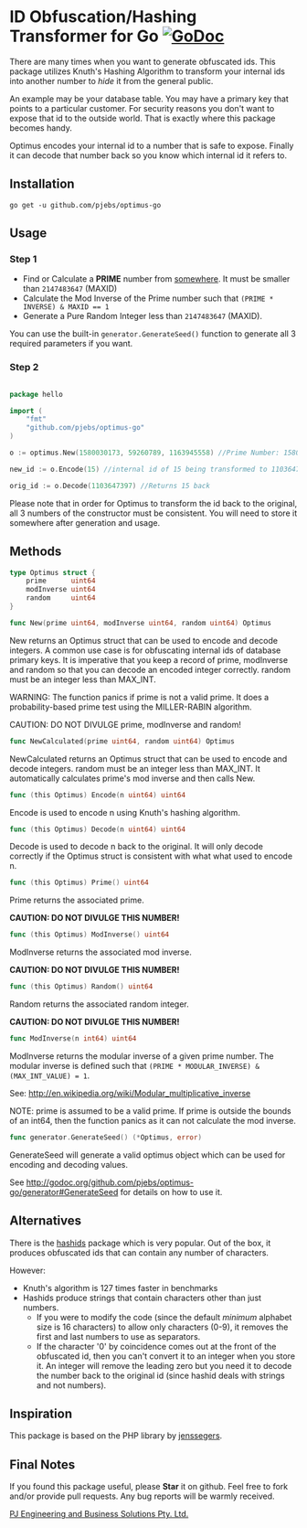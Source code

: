 ID Obfuscation/Hashing Transformer for Go [![GoDoc](http://godoc.org/github.com/pjebs/optimus-go?status.svg)](http://godoc.org/github.com/pjebs/optimus-go)
===============

There are many times when you want to generate obfuscated ids. This package utilizes Knuth's Hashing Algorithm to transform your internal ids into another number to *hide* it from the general public.

An example may be your database table. You may have a primary key that points to a particular customer. For security reasons you don't want to expose that id to the outside world. That is exactly where this package becomes handy.

Optimus encodes your internal id to a number that is safe to expose. Finally it can decode that number back so you know which internal id it refers to.


Installation
-------------


```shell
go get -u github.com/pjebs/optimus-go
```


Usage
------

### Step 1

* Find or Calculate a **PRIME** number from [somewhere](http://primes.utm.edu/lists/small/millions/). It must be smaller than `2147483647` (MAXID)
* Calculate the Mod Inverse of the Prime number such that `(PRIME * INVERSE) & MAXID == 1`
* Generate a Pure Random Integer less than `2147483647` (MAXID).

You can use the built-in `generator.GenerateSeed()` function to generate all 3 required parameters if you want.


### Step 2

```go

package hello

import (
	"fmt"
	"github.com/pjebs/optimus-go"
)

o := optimus.New(1580030173, 59260789, 1163945558) //Prime Number: 1580030173, Mod Inverse: 59260789, Pure Random Number: 1163945558

new_id := o.Encode(15) //internal id of 15 being transformed to 1103647397

orig_id := o.Decode(1103647397) //Returns 15 back


```

Please note that in order for Optimus to transform the id back to the original, all 3 numbers of the constructor must be consistent. You will need to store it somewhere after generation and usage.

Methods
--------

```go
type Optimus struct {
	prime      uint64
	modInverse uint64
	random     uint64
}

```


```go
func New(prime uint64, modInverse uint64, random uint64) Optimus
```

New returns an Optimus struct that can be used to encode and decode integers.
A common use case is for obfuscating internal ids of database primary keys.
It is imperative that you keep a record of prime, modInverse and random so that
you can decode an encoded integer correctly. random must be an integer less than MAX_INT.

WARNING: The function panics if prime is not a valid prime. It does a probability-based
prime test using the MILLER-RABIN algorithm.

CAUTION: DO NOT DIVULGE prime, modInverse and random!


```go
func NewCalculated(prime uint64, random uint64) Optimus
```

NewCalculated returns an Optimus struct that can be used to encode and decode integers.
random must be an integer less than MAX_INT.
It automatically calculates prime's mod inverse and then calls New.


```go
func (this Optimus) Encode(n uint64) uint64 
```

Encode is used to encode n using Knuth's hashing algorithm.

```go
func (this Optimus) Decode(n uint64) uint64
```

Decode is used to decode n back to the original. It will only decode correctly if the Optimus struct is consistent with what what used to encode n.

```go
func (this Optimus) Prime() uint64
```

Prime returns the associated prime.

**CAUTION: DO NOT DIVULGE THIS NUMBER!**

```go
func (this Optimus) ModInverse() uint64
```

ModInverse returns the associated mod inverse.

**CAUTION: DO NOT DIVULGE THIS NUMBER!**

```go
func (this Optimus) Random() uint64
```

Random returns the associated random integer.

**CAUTION: DO NOT DIVULGE THIS NUMBER!**

```go
func ModInverse(n int64) uint64
```


ModInverse returns the modular inverse of a given prime number.
The modular inverse is defined such that `(PRIME * MODULAR_INVERSE) & (MAX_INT_VALUE) = 1`.

See: http://en.wikipedia.org/wiki/Modular_multiplicative_inverse

NOTE: prime is assumed to be a valid prime. If prime is outside the bounds of
an int64, then the function panics as it can not calculate the mod inverse.



```go
func generator.GenerateSeed() (*Optimus, error)
```

GenerateSeed will generate a valid optimus object which can be used for encoding and decoding values.

See http://godoc.org/github.com/pjebs/optimus-go/generator#GenerateSeed for details on how to use it.

Alternatives
------------

There is the [hashids](http://hashids.org/) package which is very popular. Out of the box, it produces obfuscated ids that can contain any number of characters.

However:
* Knuth's algorithm is 127 times faster in benchmarks
* Hashids produce strings that contain characters other than just numbers.
	- If you were to modify the code (since the default *minimum* alphabet size is 16 characters) to allow only characters (0-9), it removes the first and last numbers to use as separators.
	- If the character '0' by coincidence comes out at the front of the obfuscated id, then you can't convert it to an integer when you store it. An integer will remove the leading zero but you need it to decode the number back to the original id (since hashid deals with strings and not numbers).

Inspiration
------------

This package is based on the PHP library by [jenssegers](https://github.com/jenssegers/optimus).

Final Notes
------------

If you found this package useful, please **Star** it on github. Feel free to fork and/or provide pull requests. Any bug reports will be warmly received.


[PJ Engineering and Business Solutions Pty. Ltd.](http://www.pjebs.com.au)